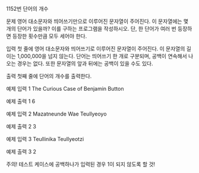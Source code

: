 1152번 단어의 개수


문제
영어 대소문자와 띄어쓰기만으로 이루어진 문자열이 주어진다. 이 문자열에는 몇 개의 단어가 있을까? 이를 구하는 프로그램을 작성하시오. 단, 한 단어가 여러 번 등장하면 등장한 횟수만큼 모두 세어야 한다.


입력
첫 줄에 영어 대소문자와 띄어쓰기로 이루어진 문자열이 주어진다. 이 문자열의 길이는 1,000,000을 넘지 않는다. 단어는 띄어쓰기 한 개로 구분되며, 공백이 연속해서 나오는 경우는 없다. 또한 문자열의 앞과 뒤에는 공백이 있을 수도 있다.

출력
첫째 줄에 단어의 개수를 출력한다.


예제 입력 1
The Curious Case of Benjamin Button

예제 출력 1
6


예제 입력 2
 Mazatneunde Wae Teullyeoyo

예제 출력 2
3


예제 입력 3
Teullinika Teullyeotzi

예제 출력 3
2


주의! 테스트 케이스에 공백하나가 입력된 경우 1이 되지 않도록 할 것!
